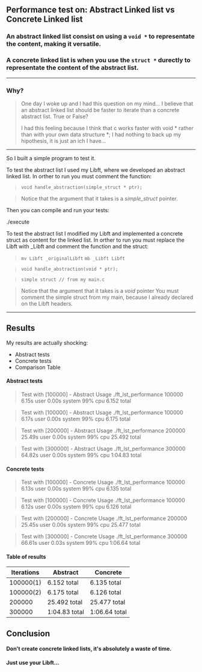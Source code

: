 ## Performance test on: Abstract Linked list vs Concrete Linked list

### An abstract linked list consist on using a ``` void * ``` to representate the content, making it versatile.

### A concrete linked list is when you use the ``` struct * ``` durectly to representate the content of the abstract list.

***

### Why?

>	One day I woke up and I had this question on my mind...
>	I believe that an abstract linked list should be faster to iterate than a concrete abstract list.
>	True or False?
>
>	I had this feeling because I think that c works faster with void * rather than with your own data structure *;
>	I had nothing to back up my hipothesis, it is just an ich I have...

***

So I built a simple program to test it.

To test the abstract list I used my Libft, where we developed an abstract linked list.
In orther to run you must comment the function:

> ```void handle_abstraction(simple_struct * ptr);```


> Notice that the argument that it takes is a *simple_struct* pointer.

Then you can compile and run your tests:

./execute <number of iterations>

To test the abstract list I modified my Libft and implemented a concrete struct as content for the linked list.
In orther to run you must replace the Libft with _Libft and comment the function and the struct:

>	```mv Libft _originalLibft```
>	```mb _Libft Libft```

> ```void handle_abstraction(void * ptr);```

> ```simple struct // from my main.c```

> Notice that the argument that it takes is a *void* pointer
> You must comment the simple struct from my main, because I already declared on the Libft headers.

***

## Results

My results are actually shocking:

- Abstract tests
- Concrete tests
- Comparison Table

#### Abstract tests

>	Test with [100000] - Abstract Usage
>	./ft_lst_performance 100000  6.15s user 0.00s system 99% cpu 6.152 total


>	Test with [100000] - Abstract Usage
>	./ft_lst_performance 100000  6.17s user 0.00s system 99% cpu 6.175 total


>	Test with [200000] - Abstract Usage
>	./ft_lst_performance 200000  25.49s user 0.00s system 99% cpu 25.492 total


>	Test with [300000] - Abstract Usage
>	./ft_lst_performance 300000  64.82s user 0.00s system 99% cpu 1:04.83 total

#### Concrete tests

>	Test with [100000] - Concrete Usage
>	./ft_lst_performance 100000  6.13s user 0.00s system 99% cpu 6.135 total


>	Test with [100000] - Concrete Usage
>	./ft_lst_performance 100000  6.12s user 0.00s system 99% cpu 6.126 total


>	Test with [200000] - Concrete Usage
>	./ft_lst_performance 200000  25.45s user 0.00s system 99% cpu 25.477 total


>	Test with [300000] - Concrete Usage
>	./ft_lst_performance 300000  66.61s user 0.03s system 99% cpu 1:06.64 total

#### Table of results

| Iterations | Abstract | Concrete |
| ------ | ------ | ------ |
| 100000(1) | 6.152 total | 6.135 total |
| 100000(2) | 6.175 total | 6.126 total |
| 200000 | 25.492 total | 25.477 total |
| 300000 | 1:04.83 total | 1:06.64 total |

## Conclusion

#### Don't create concrete linked lists, it's absolutely a waste of time.
#### Just use your Libft...





